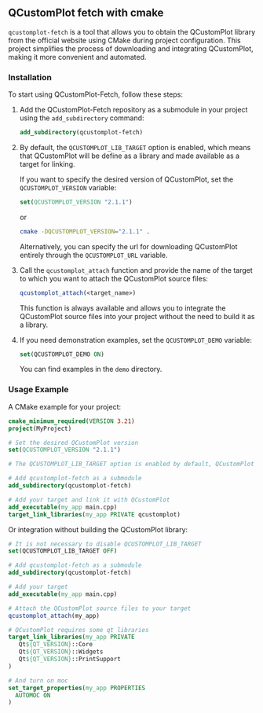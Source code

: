 ## QCustomPlot fetch with cmake

`qcustomplot-fetch` is a tool that allows you to obtain the QCustomPlot library from the official website using CMake
during project configuration. This project simplifies the process of downloading and integrating QCustomPlot, making it
more convenient and automated.

### Installation

To start using QCustomPlot-Fetch, follow these steps:

1. Add the QCustomPlot-Fetch repository as a submodule in your project using the `add_subdirectory` command:
   ```cmake
   add_subdirectory(qcustomplot-fetch)
   ```

2. By default, the `QCUSTOMPLOT_LIB_TARGET` option is enabled, which means that QCustomPlot will be define as a library
   and made available as a target for linking.

   If you want to specify the desired version of QCustomPlot, set the `QCUSTOMPLOT_VERSION` variable:
   ```cmake
   set(QCUSTOMPLOT_VERSION "2.1.1")
   ```
   or
   ```bash
   cmake -DQCUSTOMPLOT_VERSION="2.1.1" .
   ```
   Alternatively, you can specify the url for downloading QCustomPlot entirely through the `QCUSTOMPLOT_URL` variable.

3. Call the `qcustomplot_attach` function and provide the name of the target to which you want to attach the QCustomPlot
   source files:
   ```cmake
   qcustomplot_attach(<target_name>)
   ```
   This function is always available and allows you to integrate the QCustomPlot source files into your project without
   the need to build it as a library.

4. If you need demonstration examples, set the `QCUSTOMPLOT_DEMO` variable:
   ```cmake
   set(QCUSTOMPLOT_DEMO ON)
   ```
   You can find examples in the `demo` directory.

### Usage Example
A CMake example for your project:

```cmake
cmake_minimum_required(VERSION 3.21)
project(MyProject)

# Set the desired QCustomPlot version
set(QCUSTOMPLOT_VERSION "2.1.1")

# The QCUSTOMPLOT_LIB_TARGET option is enabled by default, QCustomPlot will be define as a library target.

# Add qcustomplot-fetch as a submodule
add_subdirectory(qcustomplot-fetch)

# Add your target and link it with QCustomPlot
add_executable(my_app main.cpp)
target_link_libraries(my_app PRIVATE qcustomplot)
```
Or integration without building the QCustomPlot library:
```cmake
# It is not necessary to disable QCUSTOMPLOT_LIB_TARGET
set(QCUSTOMPLOT_LIB_TARGET OFF)

# Add qcustomplot-fetch as a submodule
add_subdirectory(qcustomplot-fetch)

# Add your target
add_executable(my_app main.cpp)

# Attach the QCustomPlot source files to your target
qcustomplot_attach(my_app)

# QCustomPlot requires some qt libraries
target_link_libraries(my_app PRIVATE
   Qt${QT_VERSION}::Core
   Qt${QT_VERSION}::Widgets
   Qt${QT_VERSION}::PrintSupport
)

# And turn on moc
set_target_properties(my_app PROPERTIES
  AUTOMOC ON
)
```